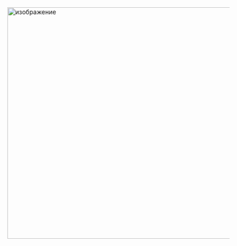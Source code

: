<img width="834" height="524" alt="изображение" src="https://github.com/user-attachments/assets/5ae6837b-7d9b-4e90-ac44-c618e1e3e2ff" />
